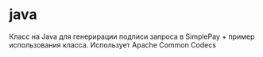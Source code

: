 # java
Класс на Java для генерирации подписи запроса в SimplePay + пример использования класса.
Использует Apache Common Codecs
